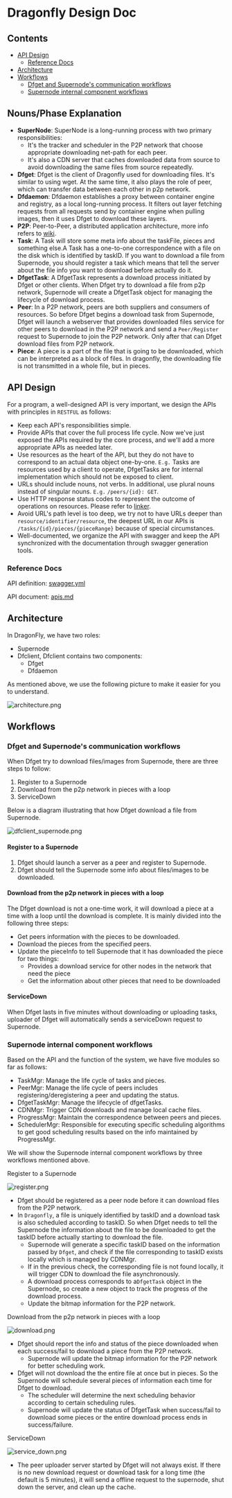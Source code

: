 # Dragonfly Design Doc

## Contents

- [API Design](#api-design)
  - [Reference Docs](#reference-docs)
- [Architecture](#architecture)
- [Workflows](#workflows)
  - [Dfget and Supernode's communication workflows](#dfget-and-supernode's-communication-workflows)
  - [Supernode internal component workflows](#supernode-internal-component-workflows)

## Nouns/Phase Explanation

- **SuperNode**: SuperNode is a long-running process with two primary responsibilities:
  - It's the tracker and scheduler in the P2P network that choose appropriate downloading net-path for each peer.
  - It's also a CDN server that caches downloaded data from source to avoid downloading the same files from source repeatedly.
- **Dfget**: Dfget is the client of Dragonfly used for downloading files. It's similar to using wget. At the same time, it also plays the role of peer, which can transfer data between each other in p2p network.
- **Dfdaemon**: Dfdaemon establishes a proxy between container engine and registry, as a local long-running process. It filters out layer fetching requests from all requests send by container engine when pulling images, then it uses Dfget to download these layers.
- **P2P**: Peer-to-Peer, a distributed application architecture, more info refers to [wiki](https://en.wikipedia.org/wiki/Peer-to-peer).
- **Task**: A Task will store some meta info about the taskFile, pieces and something else.A Task has a one-to-one correspondence with a file on the disk which is identified by taskID. If you want to download a file from Supernode, you should register a task which means that tell the server about the file info you want to download before actually do it.
- **DfgetTask**: A DfgetTask represents a download process initiated by Dfget or other clients. When Dfget try to download a file from p2p network, Supernode will create a DfgetTask object for managing the lifecycle of download process.
- **Peer**: In a P2P network, peers are both suppliers and consumers of resources. So before Dfget begins a download task from Supernode, Dfget will launch a webserver that provides downloaded files service for other peers to download in the P2P network and send a `Peer/Register` request to Supernode to join the P2P network. Only after that can Dfget download files from P2P network.
- **Piece**: A piece is a part of the file that is going to be downloaded, which can be interpreted as a block of files. In dragonfly, the downloading file is not transmitted in a whole file, but in pieces.

## API Design

For a program, a well-designed API is very important, we design the APIs with principles in `RESTFUL` as follows:

- Keep each API's responsibilities simple.
- Provide APIs that cover the full process life cycle. Now we've just exposed the APIs required by the core process, and we'll add a more appropriate APIs as needed later.
- Use resources as the heart of the API, but they do not have to correspond to an actual data object one-by-one. `E.g.` Tasks are resources used by a client to operate, DfgetTasks are for internal implementation which should not be exposed to client.
- URLs should include nouns, not verbs. In additional, use plural nouns instead of singular nouns. `E.g.` `/peers/{id}: GET`.
- Use HTTP response status codes to represent the outcome of operations on resources. Please refer to [linker](https://github.com/dragonflyoss/Dragonfly/blob/master/apis/swagger.yml#L793).
- Avoid URL's path level is too deep, we try not to have URLs deeper than `resource/identifier/resource`, the deepest URL in our APIs is `/tasks/{id}/pieces/{pieceRange}` because of special circumstances.
- Well-documented, we organize the API with swagger and keep the API synchronized with the documentation through swagger generation tools.

### Reference Docs

API definition: [swagger.yml](https://github.com/dragonflyoss/Dragonfly/blob/master/apis/swagger.yml)

API document: [apis.md](https://github.com/dragonflyoss/Dragonfly/blob/master/docs/api_reference/apis.md)

## Architecture

In DragonFly, we have two roles:

- Supernode
- Dfclient, Dfclient contains two components:
  - Dfget
  - Dfdaemon

As mentioned above, we use the following picture to make it easier for you to understand.

![architecture.png](../images/design/architecture.png)

## Workflows

### Dfget and Supernode's communication workflows

When Dfget try to download files/images from Supernode, there are three steps to follow:

1. Register to a Supernode
2. Download from the p2p network in pieces with a loop
3. ServiceDown

Below is a diagram illustrating that how Dfget download a file from Supernode.

![dfclient_supernode.png](../images/design/dfget_supernode.png)

#### Register to a Supernode

1. Dfget should launch a server as a peer and register to Supernode.
2. Dfget should tell the Supernode some info about files/images to be downloaded.

#### Download from the p2p network in pieces with a loop

The Dfget download is not a one-time work, it will download a piece at a time with a loop until the download is complete. It is mainly divided into the following three steps:

- Get peers information with the pieces to be downloaded.
- Download the pieces from the specified peers.
- Update the pieceInfo to tell Supernode that it has downloaded the piece for two things:
  - Provides a download service for other nodes in the network that need the piece
  - Get the information about other pieces that need to be downloaded

#### ServiceDown

When Dfget lasts in five minutes without downloading or uploading tasks, uploader of Dfget will automatically sends a serviceDown request to Supernode.

### Supernode internal component workflows

Based on the API and the function of the system, we have five modules so far as follows:

- TaskMgr: Manage the life cycle of tasks and pieces.
- PeerMgr: Manage the life cycle of peers includes registering/deregistering a peer and updating the status.
- DfgetTaskMgr: Manage the lifecycle of dfgetTasks.
- CDNMgr: Trigger CDN downloads and manage local cache files.
- ProgressMgr: Maintain the correspondence between peers and pieces.
- SchedulerMgr: Responsible for executing specific scheduling algorithms to get good scheduling results based on the info maintained by ProgressMgr.

We will show the Supernode internal component workflows by three workflows mentioned above.

Register to a Supernode

![register.png](../images/design/register.png)

- Dfget should be registered as a peer node before it can download files from the P2P network.
- In `Dragonfly`, a file is uniquely identified by taskID and a download task is also scheduled according to taskID. So when Dfget needs to tell the Supernode the information about the file to be downloaded to get the taskID before actually starting to download the file.
  - Supernode will generate a specific taskID based on the information passed by `Dfget`, and check if the file corresponding to taskID exists locally which is managed by CDNMgr.
  - If in the previous check, the corresponding file is not found locally, it will trigger CDN to download the file asynchronously.
  - A download process corresponds to a`DfgetTask` object in the Supernode, so create a new object to track the progress of the download process.
  - Update the bitmap information for the P2P network.

Download from the p2p network in pieces with a loop

![download.png](../images/design/download.png)

- Dfget should report the info and status of the piece downloaded when each success/fail to download a piece from the P2P network.
  - Supernode will update the bitmap information for the P2P network for better scheduling work.
- Dfget will not download the the entire file at once but in pieces. So the Supernode will schedule several pieces of information each time for Dfget to download.
  - The scheduler will determine the next scheduling behavior according to certain scheduling rules.
  - Supernode will update the status of DfgetTask when success/fail to download some pieces or the entire download process ends in success/failure.

ServiceDown

![service_down.png](../images/design/service_down.png)

- The peer uploader server started by Dfget will not always exist. If there is no new download request or download task for a long time (the default is 5 minutes), it will send a offline request to the supernode, shut down the server, and clean up the cache.
